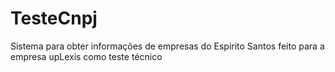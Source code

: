 # TesteCnpj
Sistema para obter informações de empresas do Espirito Santos feito para a empresa upLexis como teste técnico

